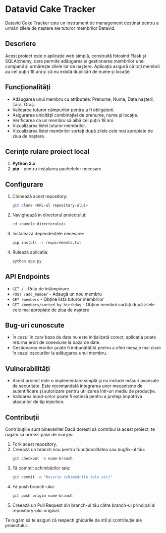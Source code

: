 # Datavid Cake Tracker

Datavid Cake Tracker este un instrument de management destinat pentru a urmări zilele de naștere ale tuturor membrilor Datavid.

## Descriere

Acest proiect este o aplicație web simplă, construită folosind Flask și SQLAlchemy, care permite adăugarea și gestionarea membrilor unei companii și urmărește zilele lor de naștere. Aplicația asigură că toți membrii au cel puțin 18 ani și că nu există duplicări de nume și locație.

## Funcționalități

- Adăugarea unui membru cu atributele: Prenume, Nume, Data nașterii, Țara, Oraș.
- Validarea tuturor câmpurilor pentru a fi obligatorii.
- Asigurarea unicității combinației de prenume, nume și locație.
- Verificarea ca un membru să aibă cel puțin 18 ani.
- Vizualizarea listei tuturor membrilor.
- Vizualizarea listei membrilor sortați după zilele cele mai apropiate de ziua de naștere.

## Cerințe rulare proiect local

1. **Python 3.x**
2. **pip** - pentru instalarea pachetelor necesare.

## Configurare

1. Clonează acest repository:
    ```bash
    git clone <URL-ul repository-ului>
    ```
2. Navighează în directorul proiectului:
    ```bash
    cd <numele directorului>
    ```
3. Instalează dependențele necesare:
    ```bash
    pip install -r requirements.txt
    ```
4. Rulează aplicația:
    ```bash
    python app.py
    ```

## API Endpoints

- `GET /` - Ruta de întâmpinare
- `POST /add_member` - Adaugă un nou membru
- `GET /members` - Obține lista tuturor membrilor
- `GET /members/sorted_by_birthday` - Obține membrii sortați după zilele cele mai apropiate de ziua de naștere

## Bug-uri cunoscute

- În cazul în care baza de date nu este inițializată corect, aplicația poate returna erori de conexiune la baza de date.
- Gestionarea erorilor poate fi îmbunătățită pentru a oferi mesaje mai clare în cazul eșecurilor la adăugarea unui membru.

## Vulnerabilități

- Acest proiect este o implementare simplă și nu include măsuri avansate de securitate. Este recomandată integrarea unor mecanisme de autentificare și autorizare pentru utilizarea într-un mediu de producție.
- Validarea input-urilor poate fi extinsă pentru a proteja împotriva atacurilor de tip injection.

## Contribuții

Contribuțiile sunt binevenite! Dacă dorești să contribui la acest proiect, te rugăm să urmezi pașii de mai jos:

1. Fork acest repository.
2. Creează un branch nou pentru funcționalitatea sau bugfix-ul tău:
    ```bash
    git checkout -b nume-branch
    ```
3. Fă commit schimbărilor tale:
    ```bash
    git commit -m "Descrie schimbările tale aici"
    ```
4. Fă push branch-ului:
    ```bash
    git push origin nume-branch
    ```
5. Creează un Pull Request din branch-ul tău către branch-ul principal al repository-ului original.

Te rugăm să te asiguri că respecti ghidurile de stil și contribuție ale proiectului.

